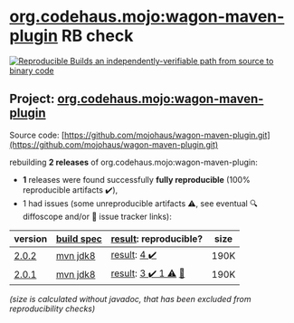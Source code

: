 [org.codehaus.mojo:wagon-maven-plugin](https://central.sonatype.com/artifact/org.codehaus.mojo/wagon-maven-plugin/2.0.2/versions) RB check
=======

[![Reproducible Builds](https://reproducible-builds.org/images/logos/rb.svg) an independently-verifiable path from source to binary code](https://reproducible-builds.org/)

## Project: [org.codehaus.mojo:wagon-maven-plugin](https://central.sonatype.com/artifact/org.codehaus.mojo/wagon-maven-plugin/2.0.2/versions)

Source code: [https://github.com/mojohaus/wagon-maven-plugin.git](https://github.com/mojohaus/wagon-maven-plugin.git)

rebuilding **2 releases** of org.codehaus.mojo:wagon-maven-plugin:
- **1** releases were found successfully **fully reproducible** (100% reproducible artifacts :heavy_check_mark:),
- 1 had issues (some unreproducible artifacts :warning:, see eventual :mag: diffoscope and/or :memo: issue tracker links):

| version | [build spec](/BUILDSPEC.md) | [result](https://reproducible-builds.org/docs/jvm/): reproducible? | size |
| -- | --------- | ------ | -- |
| [2.0.2](https://central.sonatype.com/artifact/org.codehaus.mojo/wagon-maven-plugin/2.0.2/pom) | [mvn jdk8](wagon-maven-plugin-2.0.2.buildspec) | [result](wagon-maven-plugin-2.0.2.buildinfo): [4 :heavy_check_mark: ](wagon-maven-plugin-2.0.2.buildcompare) | 190K |
| [2.0.1](https://central.sonatype.com/artifact/org.codehaus.mojo/wagon-maven-plugin/2.0.1/pom) | [mvn jdk8](wagon-maven-plugin-2.0.1.buildspec) | [result](wagon-maven-plugin-2.0.1.buildinfo): [3 :heavy_check_mark:  1 :warning:](wagon-maven-plugin-2.0.1.buildcompare) [:memo:](https://github.com/mojohaus/wagon-maven-plugin/commit/4b5352671f16a0d71d7c84fb33d1e4a0beec1fcc) | 190K |

<i>(size is calculated without javadoc, that has been excluded from reproducibility checks)</i>
